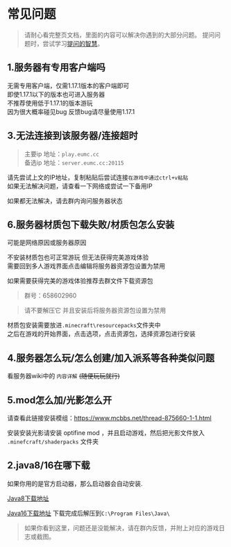 # 常见问题

> 请耐心看完整页文档，里面的内容可以解决你遇到的大部分问题。
> 提问问题时，尝试学习[提问的智慧](https://help.mcstory.net/How-To-Ask-Questions-The-Smart-Way.html)。

## 1.服务器有专用客户端吗

无需专用客户端，仅需1.17.1版本的客户端即可  
即使1.17.1以下的版本也可进入服务器  
不推荐使用低于1.17.1的版本游玩   
因为很大概率碰见bug 反馈bug请尽量使用1.17.1  

## 3.无法连接到该服务器/连接超时

>主要ip 地址：`play.eumc.cc`  
 备选ip 地址：`server.eumc.cc:20115`  

请先尝试上文的IP地址，复制粘贴后尝试连接`在游戏中通过ctrl+v粘贴`  
如果无法解决问题，请查看一下网络或尝试一下备用IP  

如果都无法解决，请去群内询问服务器状态  

## 6.服务器材质包下载失败/材质包怎么安装

可能是网络原因或服务器原因  

不安装材质包也可正常游玩 但无法获得完美游戏体验  
需要回到多人游戏界面点击编辑将服务器资源包设置为禁用

如果需要获得完美的游戏体验推荐去群文件下载资源包

> 群号：658602960

> 请不要解压它 并且安装后将服务器资源包设置为禁用

材质包安装需要放进`.minecraft\resourcepacks`文件夹中  
之后在游戏的开始界面，点击选项，点击资源包，选择资源包进行安装  

## 4.服务器怎么玩/怎么创建/加入派系等各种类似问题

看服务器wiki中的 `内容详解`  ~~(随便玩玩就行)~~

## 5.mod怎么加/光影怎么开

请查看此链接安装模组：https://www.mcbbs.net/thread-875660-1-1.html

安装安装光影请安装 optifine mod ，并且启动游戏，然后把光影文件放入 `.minefcraft/shaderpacks` 文件夹

## 2.java8/16在哪下载

如果你用的是官方启动器，那么启动器会自动安装.

[Java8下载地址](https://java.com/zh-CN/download/)

[Java16下载地址](http://jdk.java.net/16/)
下载完成后解压到`C:\Program Files\Java\`


> 如果你看到这里，问题还是没能解决，请在群内反馈，并附上对应的游戏日志或截图。
